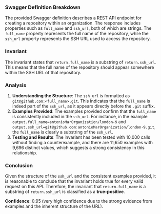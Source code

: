 ### Swagger Definition Breakdown
The provided Swagger definition describes a REST API endpoint for creating a repository within an organization. The response includes properties such as `full_name` and `ssh_url`, both of which are strings. The `full_name` property represents the full name of the repository, while the `ssh_url` property represents the SSH URL used to access the repository.

### Invariant
The invariant states that `return.full_name` is a substring of `return.ssh_url`. This means that the full name of the repository should appear somewhere within the SSH URL of that repository.

### Analysis
1. **Understanding the Structure**: The `ssh_url` is formatted as `git@github.com:<full_name>.git`. This indicates that the `full_name` is indeed part of the `ssh_url`, as it appears directly before the `.git` suffix. 
2. **Examples Provided**: The examples provided confirm that the `full_name` is consistently included in the `ssh_url`. For instance, in the example `output.full_name=antonioMarOrganization/london-9` and `output.ssh_url=git@github.com:antonioMarOrganization/london-9.git`, the `full_name` is clearly a substring of the `ssh_url`.
3. **Testing and Results**: The invariant has been tested with 10,000 calls without finding a counterexample, and there are 11,650 examples with 9,696 distinct values, which suggests a strong consistency in this relationship.

### Conclusion
Given the structure of the `ssh_url` and the consistent examples provided, it is reasonable to conclude that the invariant holds true for every valid request on this API. Therefore, the invariant that `return.full_name` is a substring of `return.ssh_url` is classified as a **true-positive**. 

**Confidence**: 0.95 (very high confidence due to the strong evidence from examples and the inherent structure of the URL).
